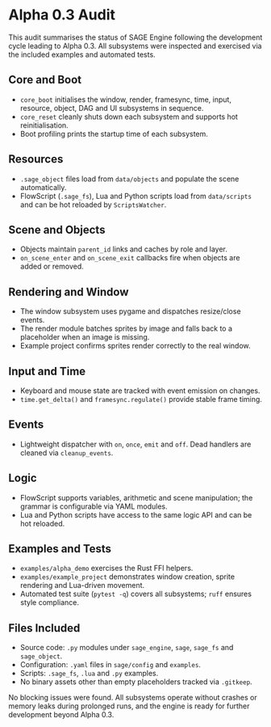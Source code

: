 # Alpha 0.3 Audit

This audit summarises the status of SAGE Engine following the development cycle leading to Alpha 0.3. All subsystems were inspected and exercised via the included examples and automated tests.

## Core and Boot
- `core_boot` initialises the window, render, framesync, time, input, resource, object, DAG and UI subsystems in sequence.
- `core_reset` cleanly shuts down each subsystem and supports hot reinitialisation.
- Boot profiling prints the startup time of each subsystem.

## Resources
- `.sage_object` files load from `data/objects` and populate the scene automatically.
- FlowScript (`.sage_fs`), Lua and Python scripts load from `data/scripts` and can be hot reloaded by `ScriptsWatcher`.

## Scene and Objects
- Objects maintain `parent_id` links and caches by role and layer.
- `on_scene_enter` and `on_scene_exit` callbacks fire when objects are added or removed.

## Rendering and Window
- The window subsystem uses pygame and dispatches resize/close events.
- The render module batches sprites by image and falls back to a placeholder when an image is missing.
- Example project confirms sprites render correctly to the real window.

## Input and Time
- Keyboard and mouse state are tracked with event emission on changes.
- `time.get_delta()` and `framesync.regulate()` provide stable frame timing.

## Events
- Lightweight dispatcher with `on`, `once`, `emit` and `off`. Dead handlers are cleaned via `cleanup_events`.

## Logic
- FlowScript supports variables, arithmetic and scene manipulation; the grammar is configurable via YAML modules.
- Lua and Python scripts have access to the same logic API and can be hot reloaded.

## Examples and Tests
- `examples/alpha_demo` exercises the Rust FFI helpers.
- `examples/example_project` demonstrates window creation, sprite rendering and Lua-driven movement.
- Automated test suite (`pytest -q`) covers all subsystems; `ruff` ensures style compliance.

## Files Included
- Source code: `.py` modules under `sage_engine`, `sage`, `sage_fs` and `sage_object`.
- Configuration: `.yaml` files in `sage/config` and `examples`.
- Scripts: `.sage_fs`, `.lua` and `.py` examples.
- No binary assets other than empty placeholders tracked via `.gitkeep`.

No blocking issues were found. All subsystems operate without crashes or memory leaks during prolonged runs, and the engine is ready for further development beyond Alpha 0.3.
